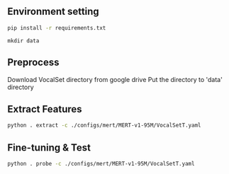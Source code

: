 ## Environment setting
```bash
pip install -r requirements.txt
```
```
mkdir data
```


## Preprocess
Download VocalSet directory from google drive
Put the directory to 'data' directory


## Extract Features 
```bash
python . extract -c ./configs/mert/MERT-v1-95M/VocalSetT.yaml
```


## Fine-tuning & Test
```bash
python . probe -c ./configs/mert/MERT-v1-95M/VocalSetT.yaml
```



